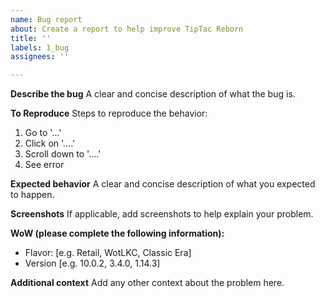 ```yaml
---
name: Bug report
about: Create a report to help improve TipTac Reborn
title: ''
labels: 1_bug
assignees: ''

---
```


**Describe the bug**
A clear and concise description of what the bug is.

**To Reproduce**
Steps to reproduce the behavior:
1. Go to '...'
2. Click on '....'
3. Scroll down to '....'
4. See error

**Expected behavior**
A clear and concise description of what you expected to happen.

**Screenshots**
If applicable, add screenshots to help explain your problem.

**WoW (please complete the following information):**
 - Flavor: [e.g. Retail, WotLKC, Classic Era]
 - Version [e.g. 10.0.2, 3.4.0, 1.14.3]

**Additional context**
Add any other context about the problem here.

